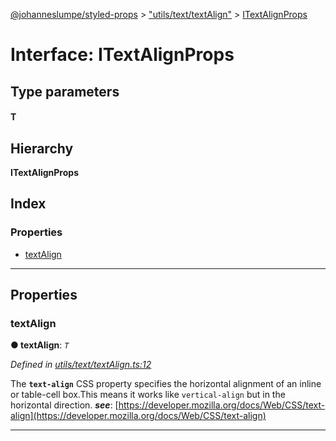 [@johanneslumpe/styled-props](../README.md) > ["utils/text/textAlign"](../modules/_utils_text_textalign_.md) > [ITextAlignProps](../interfaces/_utils_text_textalign_.itextalignprops.md)

# Interface: ITextAlignProps

## Type parameters
#### T 
## Hierarchy

**ITextAlignProps**

## Index

### Properties

* [textAlign](_utils_text_textalign_.itextalignprops.md#textalign)

---

## Properties

<a id="textalign"></a>

###  textAlign

**● textAlign**: *`T`*

*Defined in [utils/text/textAlign.ts:12](https://github.com/johanneslumpe/styled-props/blob/3abf398/src/utils/text/textAlign.ts#L12)*

The **`text-align`** CSS property specifies the horizontal alignment of an inline or table-cell box.This means it works like `vertical-align` but in the horizontal direction.
*__see__*: [https://developer.mozilla.org/docs/Web/CSS/text-align](https://developer.mozilla.org/docs/Web/CSS/text-align)

___

